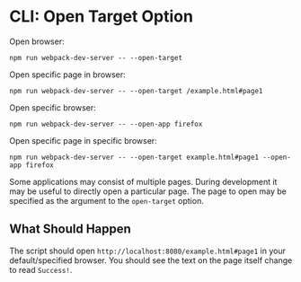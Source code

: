 # CLI: Open Target Option

Open browser:

```
npm run webpack-dev-server -- --open-target
```

Open specific page in browser:

```
npm run webpack-dev-server -- --open-target /example.html#page1
```

Open specific browser:

```
npm run webpack-dev-server -- --open-app firefox
```

Open specific page in specific browser:

```
npm run webpack-dev-server -- --open-target example.html#page1 --open-app firefox
```

Some applications may consist of multiple pages. During development it may
be useful to directly open a particular page. The page to open may be specified
as the argument to the `open-target` option.

## What Should Happen

The script should open `http://localhost:8080/example.html#page1` in your
default/specified browser. You should see the text on the page itself change to read `Success!`.
